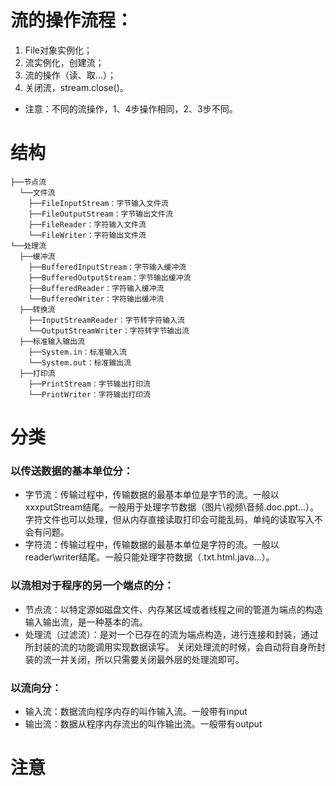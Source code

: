 # 流的操作流程：
1. File对象实例化；
2. 流实例化，创建流；
3. 流的操作（读、取...）；
4. 关闭流，stream.close()。
- 注意：不同的流操作，1、4步操作相同，2、3步不同。

# 结构
```
├──节点流
  └──文件流
    ├──FileInputStream：字节输入文件流
    ├──FileOutputStream：字节输出文件流
    ├──FileReader：字符输入文件流
    └──FileWriter：字符输出文件流
└──处理流
  ├──缓冲流  
    ├──BufferedInputStream：字节输入缓冲流
    ├──BufferedOutputStream：字节输出缓冲流
    ├──BufferedReader：字符输入缓冲流
    └──BufferedWriter：字符输出缓冲流
  ├──转换流
    ├──InputStreamReader：字节转字符输入流
    └──OutputStreamWriter：字符转字节输出流
  ├──标准输入输出流
    ├──System.in：标准输入流
    └──System.out：标准输出流
  ├──打印流
    ├──PrintStream：字节输出打印流
    └──PrintWriter：字符输出打印流
```
# 分类
### 以传送数据的基本单位分：
- 字节流：传输过程中，传输数据的最基本单位是字节的流。一般以xxxputStream结尾。一般用于处理字节数据（图片\视频\音频\.doc\.ppt...）。
字符文件也可以处理，但从内存直接读取打印会可能乱码，单纯的读取写入不会有问题。
- 字符流：传输过程中，传输数据的最基本单位是字符的流。一般以reader\writer结尾。一般只能处理字符数据（.txt\.html\.java\...）。

### 以流相对于程序的另一个端点的分：
- 节点流：以特定源如磁盘文件、内存某区域或者线程之间的管道为端点的构造输入输出流，是一种基本的流。
- 处理流（过滤流）：是对一个已存在的流为端点构造，进行连接和封装，通过所封装的流的功能调用实现数据读写。
关闭处理流的时候，会自动将自身所封装的流一并关闭，所以只需要关闭最外层的处理流即可。

### 以流向分：
- 输入流：数据流向程序内存的叫作输入流。一般带有input
- 输出流：数据从程序内存流出的叫作输出流。一般带有output

# 注意
